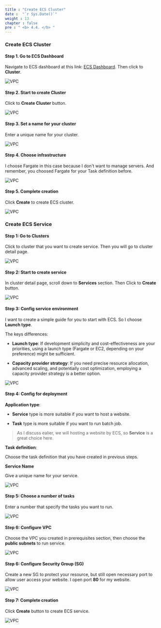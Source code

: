 ```yaml
---
title : "Create ECS Cluster"
date :  "`r Sys.Date()`" 
weight : 13 
chapter : false
pre : " <b> 4.4. </b> "
---
```


### Create ECS Cluster

#### Step 1. Go to ECS Dashboard

Navigate to ECS dashboard at this link: [ECS Dashboard](https://console.aws.amazon.com/ecs/v2/getStarted). Then click to **Cluster**.

![VPC](../../images/4.3-defineecstask/2/ecs_1.png)

#### Step 2. Start to create Cluster

Click to **Create Cluster** button.

![VPC](../../images/4.3-defineecstask/2/ecs_2.png)

#### Step 3. Set a name for your cluster

Enter a unique name for your cluster.

![VPC](../../images/4.3-defineecstask/2/ecs_3.png)

#### Step 4. Choose infrastructure

I choose Fargate in this case because I don't want to manage servers. And remember, you choosed Fargate for your Task definition before.

![VPC](../../images/4.3-defineecstask/2/ecs_4.png)

#### Step 5. Complete creation

Click **Create** to create ECS cluster.

![VPC](../../images/4.3-defineecstask/2/ecs_5.png)

### Create ECS Service


#### Step 1: Go to Clusters

Click to cluster that you want to create service. Then you will go to cluster detail page.

![VPC](../../images/4.3-defineecstask/3/ecs_1.png)

#### Step 2: Start to create service

In cluster detail page, scroll down to **Services** section. Then Click to **Create** button.

![VPC](../../images/4.3-defineecstask/3/ecs_2.png)

#### Step 3: Config service environment

I want to create a simple guide for you to start with ECS. So I choose **Launch type**.

The keys differences:

- **Launch type**: If development simplicity and cost-effectiveness are your priorities, using a launch type (Fargate or EC2, depending on your preference) might be sufficient.

- **Capacity provider strategy**: If you need precise resource allocation, advanced scaling, and potentially cost optimization, employing a capacity provider strategy is a better option.

![VPC](../../images/4.3-defineecstask/3/ecs_3.png)

#### Step 4: Config for deployment

**Application type**: 

- **Service** type is more suitable if you want to host a website.

- **Task** type is more suitable if you want to run batch job.

> As I discuss ealier, we will hosting a website by ECS, so **Service** is a great choice here.

**Task definition**:

Choose the task definition that you have created in previous steps.

**Service Name**

Give a unique name for your service.

![VPC](../../images/4.3-defineecstask/3/ecs_4.png)

#### Step 5: Choose a number of tasks

Enter a number that specify the tasks you want to run.

![VPC](../../images/4.3-defineecstask/3/ecs_5.png)

#### Step 6: Configure VPC

Choose the VPC you created in prerequisites section, then choose the **public subnets** to run service. 

![VPC](../../images/4.3-defineecstask/3/ecs_6.png)

#### Step 6: Configure Security Group (SG)

Create a new SG to protect your resource, but still open necessary port to allow user access your website. I open port **80** for my website.

![VPC](../../images/4.3-defineecstask/3/ecs_7.png)

#### Step 7: Complete creation

Click **Create** button to create ECS service.

![VPC](../../images/4.3-defineecstask/3/ecs_8.png)
